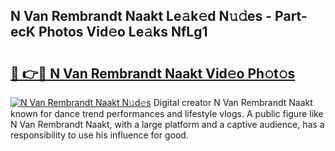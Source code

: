 ## N Van Rembrandt Naakt Le𝚊k𝚎d N𝚞𝚍es - Part-ecK Photos Vid𝚎o Le𝚊ks NfLg1

# <h2><a href="http://fb6p4c.evod.top/?m=N+Van+Rembrandt+Naakt">🔗 👉🔴 N Van Rembrandt Naakt Vid𝚎o Ph𝚘t𝚘s</a></h2>

[![N Van Rembrandt Naakt N𝚞d𝚎s](https://i.imgur.com/8V9OHl7.gif)](http://fb6p4c.evod.top/?m=N+Van+Rembrandt+Naakt)
Digital creator N Van Rembrandt Naakt known for dance trend performances and lifestyle vlogs. A public figure like N Van Rembrandt Naakt, with a large platform and a captive audience, has a responsibility to use his influence for good. 

